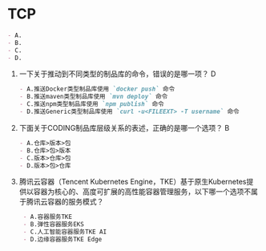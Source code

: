 # TCP

   ```markdown
   - A.
   - B.
   - C.
   - D.
   ```

1. 一下关于推动到不同类型的制品库的命令，错误的是哪一项？ D

   ```markdown
   - A.推送Docker类型制品库使用 `docker push` 命令
   - B.推送maven类型制品库使用 `mvn deploy` 命令
   - C.推送npm类型制品库使用 `npm publish` 命令
   - D.推送Generic类型制品库使用 `curl -u<FILEEXT> -T username` 命令
   ```
   
2. 下面关于CODING制品库层级关系的表述，正确的是哪一个选项？ B

      ```markdown
      - A.仓库>版本>包
      - B.仓库>包>版本
      - C.版本>仓库>包
      - D.版本>包>仓库
      ```
   
3. 腾讯云容器（Tencent Kubernetes Engine，TKE）基于原生Kubernetes提供以容器为核心的、高度可扩展的高性能容器管理服务，以下哪一个选项不属于腾讯云容器的服务模式？

      ```markdown
       - A.容器服务TKE
       - B.弹性容器服务EKS
       - C.人工智能容器服务TKE AI
       - D.边缘容器服务TKE Edge
      ```
